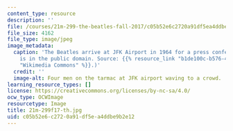 ```yaml
---
content_type: resource
description: ''
file: /courses/21m-299-the-beatles-fall-2017/c05b52e6c2720a91df5ea4ddbe9b2e12_21m-299f17-th.jpg
file_size: 4162
file_type: image/jpeg
image_metadata:
  caption: 'The Beatles arrive at JFK Airport in 1964 for a press conference. (Image
    is in the public domain. Source: {{% resource_link "b1de100c-b576-4b7f-a248-5247693530e4"
    "Wikimedia Commons" %}}.)'
  credit: ''
  image-alt: Four men on the tarmac at JFK airport waving to a crowd.
learning_resource_types: []
license: https://creativecommons.org/licenses/by-nc-sa/4.0/
ocw_type: OCWImage
resourcetype: Image
title: 21m-299f17-th.jpg
uid: c05b52e6-c272-0a91-df5e-a4ddbe9b2e12
---
```

